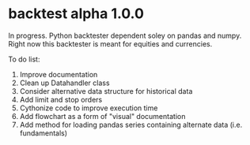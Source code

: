 # backtest alpha 1.0.0
In progress. Python backtester dependent soley on pandas and numpy. Right now this backtester is meant for equities and currencies.

To do list:
1. Improve documentation
2. Clean up Datahandler class
3. Consider alternative data structure for historical data
4. Add limit and stop orders
5. Cythonize code to improve execution time
6. Add flowchart as a form of "visual" documentation
7. Add method for loading pandas series containing alternate data (i.e. fundamentals)
